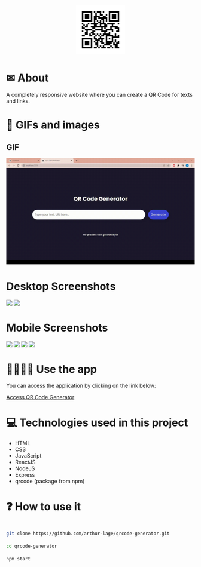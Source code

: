 <h1 align="center">
    <img src="./src/assets/logo.png" alt="QR Code Generator" />
</h1>

# ✉ About

A completely responsive website where you can create a QR Code for texts and links.

# 🌆 GIFs and images

## GIF
<img src="./src/assets/gif.gif" />

# Desktop Screenshots

<div>
    <img src="./src/assets/Screenshot_1.png" />
    <img src="./src/assets/Screenshot_2.png" />
</div>

# Mobile Screenshots

<div>
    <img src="./src/assets/Screenshot_3.png"/>
    <img src="./src/assets/Screenshot_4.png" />
    <img src="./src/assets/Screenshot_5.png" />
    <img src="./src/assets/Screenshot_6.png" />
</div>

# 👨‍💻👩‍💻 Use the app

You can access the application by clicking on the link below:

[Access QR Code Generator](https://qrcode-generator-al.vercel.app)

# 💻 Technologies used in this project

- HTML 
- CSS
- JavaScript
- ReactJS
- NodeJS
- Express
- qrcode (package from npm)

# ❓ How to use it

```bash

git clone https://github.com/arthur-lage/qrcode-generator.git

cd qrcode-generator

npm start

```
